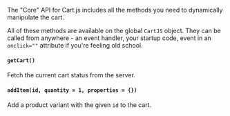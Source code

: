 The "Core" API for Cart.js includes all the methods you need to dynamically manipulate the cart.

All of these methods are available on the global `CartJS` object.
They can be called from anywhere - an event handler, your startup code, event in an `onclick=""` attribute if you're feeling old school.

#### `getCart()`
Fetch the current cart status from the server.

#### `addItem(id, quantity = 1, properties = {})`
Add a product variant with the given `id` to the cart.
